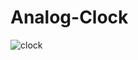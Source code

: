 # Analog-Clock
![clock](https://user-images.githubusercontent.com/125596720/235461151-678c6a30-5d71-4d32-b4d7-fc32b71365b7.gif)
